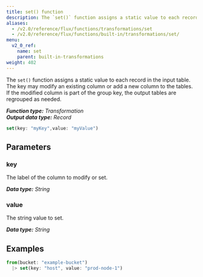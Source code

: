 ```yaml
---
title: set() function
description: The `set()` function assigns a static value to each record in the input table.
aliases:
  - /v2.0/reference/flux/functions/transformations/set
  - /v2.0/reference/flux/functions/built-in/transformations/set/
menu:
  v2_0_ref:
    name: set
    parent: built-in-transformations
weight: 402
---
```


The `set()` function assigns a static value to each record in the input table.
The key may modify an existing column or add a new column to the tables.
If the modified column is part of the group key, the output tables are regrouped as needed.

_**Function type:** Transformation_  
_**Output data type:** Record_

```js
set(key: "myKey",value: "myValue")
```

## Parameters

### key
The label of the column to modify or set.

_**Data type:** String_

### value
The string value to set.

_**Data type:** String_

## Examples
```js
from(bucket: "example-bucket")
  |> set(key: "host", value: "prod-node-1")
```
